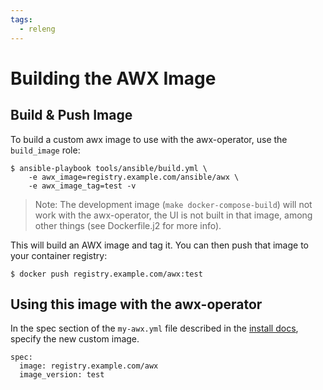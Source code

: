 ```yaml
---
tags:
  - releng
---
```

# Building the AWX Image

## Build & Push Image

To build a custom awx image to use with the awx-operator, use the `build_image` role:

```
$ ansible-playbook tools/ansible/build.yml \
    -e awx_image=registry.example.com/ansible/awx \
    -e awx_image_tag=test -v
```

> Note: The development image (`make docker-compose-build`) will not work with the awx-operator, the UI is not built in that image, among other things (see Dockerfile.j2 for more info).

This will build an AWX image and tag it.  You can then push that image to your container registry:


```
$ docker push registry.example.com/awx:test
```


## Using this image with the awx-operator

In the spec section of the `my-awx.yml` file described in the [install docs](./../INSTALL.md#deploy-awx),
specify the new custom image.

```
spec:
  image: registry.example.com/awx
  image_version: test
```
